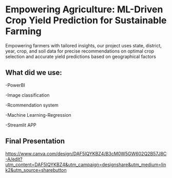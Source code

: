 # Empowering Agriculture: ML-Driven Crop Yield Prediction  for Sustainable Farming

 
 	
Empowering farmers with tailored insights, our project uses state, district, year, crop, and soil data for precise recommendations on optimal crop selection and accurate yield predictions based on geographical factors

## What did we use:
-PowerBI

-Image classification

-Rcommendation system

-Machine Learning-Regression

-Streamlit APP 


## Final Presentation 
https://www.canva.com/design/DAF5lQYKBZ4/B3cM0W5GW602Q2B57J8C-A/edit?utm_content=DAF5lQYKBZ4&utm_campaign=designshare&utm_medium=link2&utm_source=sharebutton
